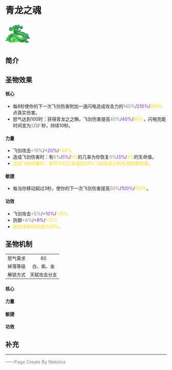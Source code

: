 # 青龙之魂
![青龙之魂](../Img/Texture2D_Potion/青龙之魂.png)
## 简介
## 圣物效果
#### **核心**  
- 每8秒使你的下一次飞剑伤害附加一道闪电造成攻击力的<font color=gray>140%</font>/<font color=BlueViolet>210%</font>/<font color=gold>280%</font>点真实伤害。 
- 怒气达到100时：获得青龙之之赐，飞剑伤害提高<font color=gray>40%</font>/<font color=BlueViolet>40%</font>/<font color=gold>80%</font>，闪电充能时间变为<font color=gray>2</font>/<font color=BlueViolet>2</font>/<font color=gold>1</font>秒，持续10秒。
#### **力量** 
- 飞剑攻击<font color=gray>+10%</font>/<font color=BlueViolet>+20%</font>/<font color=gold>+30%</font>
- 造成飞剑伤害时：有<font color=gray>0%</font>/<font color=BlueViolet>5%</font>/<font color=gold>5%</font>的几率为你恢复<font color=gray>0%</font>/<font color=BlueViolet>3%</font>/<font color=gold>3%</font>的生命值。
- <font color=gold>造成飞剑伤害时：有10%的几率追加30%飞剑攻击力的无视防御伤害。</font>

#### **敏捷**
- 每当你移动超过3秒，使你的下一次飞剑伤害提高<font color=gray>50%</font>/<font color=BlueViolet>100%</font>/<font color=gold>150%</font>。
#### **功效**
- 飞剑攻击<font color=gray>+5%</font>/<font color=BlueViolet>+10%</font>/<font color=gold>+15%</font>
- 防御<font color=gray>+4%</font>/<font color=BlueViolet>+8%</font>/<font color=gold>+12%</font>
- <font color=gold>收剑冷却时间减少25%。</font>
## 圣物机制
|||
| :----: | :----: |
|怒气需求|60|
|掉落等级|白、紫、金|
|解锁方式|天赋攻击分支|

#### **核心**
#### **力量**
#### **敏捷**
#### **功效**

## 补充

---


<font color=grey>——Page Create By NekoIce</font>
